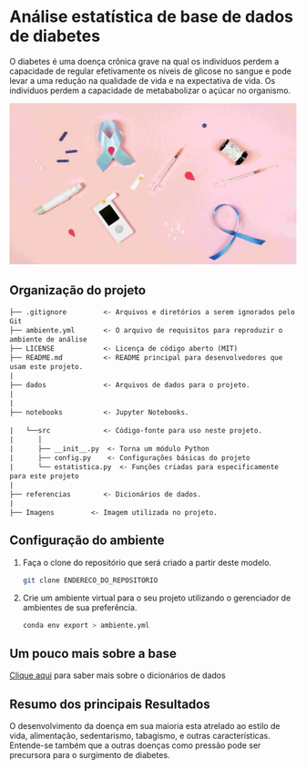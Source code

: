 # Análise estatística de base de dados de diabetes

O diabetes é uma doença crônica grave na qual os indivíduos perdem a capacidade de regular efetivamente os níveis de glicose no sangue e pode levar a uma redução na qualidade de vida e na expectativa de vida. Os individuos perdem a capacidade de metababolizar o açúcar  no organismo.

![imagem](imagens/diabetes.jpg)


## Organização do projeto

```
├── .gitignore         <- Arquivos e diretórios a serem ignorados pelo Git
├── ambiente.yml       <- O arquivo de requisitos para reproduzir o ambiente de análise
├── LICENSE            <- Licença de código aberto (MIT)
├── README.md          <- README principal para desenvolvedores que usam este projeto.
|
├── dados              <- Arquivos de dados para o projeto.
|
|
├── notebooks          <- Jupyter Notebooks.

|   └──src             <- Código-fonte para uso neste projeto.
|      │
|      ├── __init__.py  <- Torna um módulo Python
|      ├── config.py    <- Configurações básicas do projeto
|      └── estatistica.py  <- Funções criadas para especificamente para este projeto
|
├── referencias        <- Dicionários de dados.
|
├── Imagens         <- Imagem utilizada no projeto.

```

## Configuração do ambiente

1. Faça o clone do repositório que será criado a partir deste modelo.

    ```bash
    git clone ENDERECO_DO_REPOSITORIO
    ```

2. Crie um ambiente virtual para o seu projeto utilizando o gerenciador de ambientes de sua preferência.


      ```bash
      conda env export > ambiente.yml
      ```
## Um pouco mais sobre a base

[Clique aqui](referencias/01_dicionario_de_dados.md) para saber mais sobre o dicionários de dados

## Resumo dos principais Resultados

O desenvolvimento da doença em sua maioria esta atrelado ao estilo de vida, alimentação, sedentarismo, tabagismo, e outras características. Entende-se também que a outras doenças como pressão pode ser precursora para o surgimento de diabetes.
